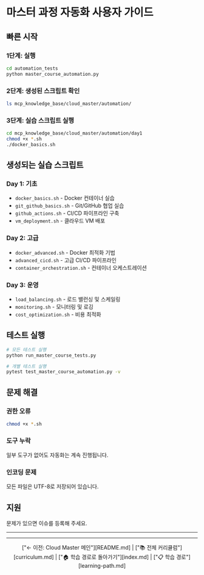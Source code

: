 # 마스터 과정 자동화 사용자 가이드


## 빠른 시작

### 1단계: 실행
```bash
cd automation_tests
python master_course_automation.py
```

### 2단계: 생성된 스크립트 확인
```bash
ls mcp_knowledge_base/cloud_master/automation/
```

### 3단계: 실습 스크립트 실행
```bash
cd mcp_knowledge_base/cloud_master/automation/day1
chmod +x *.sh
./docker_basics.sh
```

## 생성되는 실습 스크립트

### Day 1: 기초
- `docker_basics.sh` - Docker 컨테이너 실습
- `git_github_basics.sh` - Git/GitHub 협업 실습
- `github_actions.sh` - CI/CD 파이프라인 구축
- `vm_deployment.sh` - 클라우드 VM 배포

### Day 2: 고급
- `docker_advanced.sh` - Docker 최적화 기법
- `advanced_cicd.sh` - 고급 CI/CD 파이프라인
- `container_orchestration.sh` - 컨테이너 오케스트레이션

### Day 3: 운영
- `load_balancing.sh` - 로드 밸런싱 및 스케일링
- `monitoring.sh` - 모니터링 및 로깅
- `cost_optimization.sh` - 비용 최적화

## 테스트 실행

```bash
# 모든 테스트 실행
python run_master_course_tests.py

# 개별 테스트 실행
pytest test_master_course_automation.py -v
```

## 문제 해결

### 권한 오류
```bash
chmod +x *.sh
```

### 도구 누락
일부 도구가 없어도 자동화는 계속 진행됩니다.

### 인코딩 문제
모든 파일은 UTF-8로 저장되어 있습니다.

## 지원
문제가 있으면 이슈를 등록해 주세요.


---


---



<div align="center">

["← 이전: Cloud Master 메인"][README.md] | ["📚 전체 커리큘럼"][curriculum.md] | ["🏠 학습 경로로 돌아가기"][index.md] | ["📋 학습 경로"][learning-path.md]

</div>